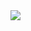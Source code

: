 <img src = "https://velog.velcdn.com/images/fearofcod/post/d1be2686-ff27-49de-a2dc-e37030b0d26f/image.gif">
